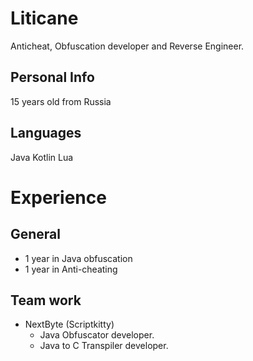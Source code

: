 # Liticane
Anticheat, Obfuscation developer and Reverse Engineer.

## Personal Info
15 years old
from Russia

## Languages
Java
Kotlin
Lua

# Experience 
## General
- 1 year in Java obfuscation
- 1 year in Anti-cheating
## Team work
- NextByte (Scriptkitty)
  - Java Obfuscator developer.
  - Java to C Transpiler developer.